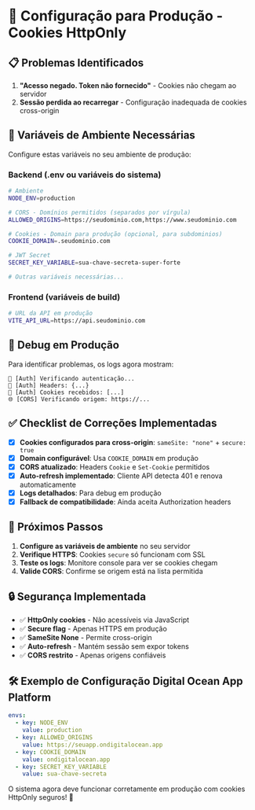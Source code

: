 # 🔧 Configuração para Produção - Cookies HttpOnly

## 📋 Problemas Identificados

1. **"Acesso negado. Token não fornecido"** - Cookies não chegam ao servidor
2. **Sessão perdida ao recarregar** - Configuração inadequada de cookies cross-origin

## 🔑 Variáveis de Ambiente Necessárias

Configure estas variáveis no seu ambiente de produção:

### Backend (.env ou variáveis do sistema)

```bash
# Ambiente
NODE_ENV=production

# CORS - Domínios permitidos (separados por vírgula)
ALLOWED_ORIGINS=https://seudominio.com,https://www.seudominio.com

# Cookies - Domain para produção (opcional, para subdominios)
COOKIE_DOMAIN=.seudominio.com

# JWT Secret
SECRET_KEY_VARIABLE=sua-chave-secreta-super-forte

# Outras variáveis necessárias...
```

### Frontend (variáveis de build)

```bash
# URL da API em produção
VITE_API_URL=https://api.seudominio.com
```

## 🐛 Debug em Produção

Para identificar problemas, os logs agora mostram:

```
🔐 [Auth] Verificando autenticação...
🔐 [Auth] Headers: {...}
🔐 [Auth] Cookies recebidos: [...]
🌐 [CORS] Verificando origem: https://...
```

## ✅ Checklist de Correções Implementadas

- [x] **Cookies configurados para cross-origin**: `sameSite: "none"` + `secure: true`
- [x] **Domain configurável**: Usa `COOKIE_DOMAIN` em produção
- [x] **CORS atualizado**: Headers `Cookie` e `Set-Cookie` permitidos
- [x] **Auto-refresh implementado**: Cliente API detecta 401 e renova automaticamente
- [x] **Logs detalhados**: Para debug em produção
- [x] **Fallback de compatibilidade**: Ainda aceita Authorization headers

## 🚀 Próximos Passos

1. **Configure as variáveis de ambiente** no seu servidor
2. **Verifique HTTPS**: Cookies `secure` só funcionam com SSL
3. **Teste os logs**: Monitore console para ver se cookies chegam
4. **Valide CORS**: Confirme se origem está na lista permitida

## 🔒 Segurança Implementada

- ✅ **HttpOnly cookies** - Não acessíveis via JavaScript
- ✅ **Secure flag** - Apenas HTTPS em produção  
- ✅ **SameSite None** - Permite cross-origin
- ✅ **Auto-refresh** - Mantém sessão sem expor tokens
- ✅ **CORS restrito** - Apenas origens confiáveis

## 🛠️ Exemplo de Configuração Digital Ocean App Platform

```yaml
envs:
  - key: NODE_ENV
    value: production
  - key: ALLOWED_ORIGINS
    value: https://seuapp.ondigitalocean.app
  - key: COOKIE_DOMAIN
    value: ondigitalocean.app
  - key: SECRET_KEY_VARIABLE
    value: sua-chave-secreta
```

O sistema agora deve funcionar corretamente em produção com cookies HttpOnly seguros! 🎉